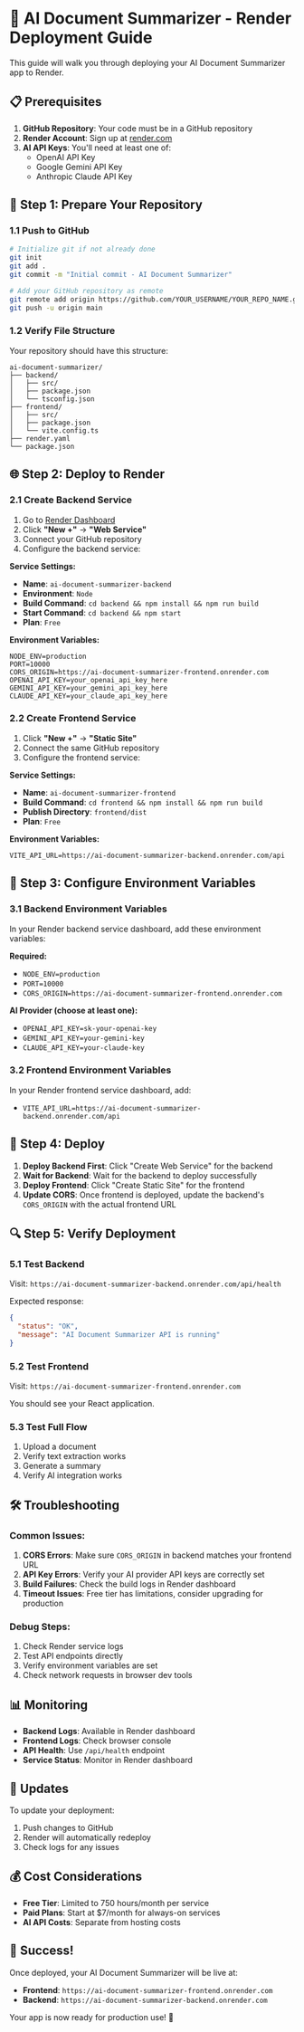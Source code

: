 # 🚀 AI Document Summarizer - Render Deployment Guide

This guide will walk you through deploying your AI Document Summarizer app to Render.

## 📋 Prerequisites

1. **GitHub Repository**: Your code must be in a GitHub repository
2. **Render Account**: Sign up at [render.com](https://render.com)
3. **AI API Keys**: You'll need at least one of:
   - OpenAI API Key
   - Google Gemini API Key
   - Anthropic Claude API Key

## 🔧 Step 1: Prepare Your Repository

### 1.1 Push to GitHub
```bash
# Initialize git if not already done
git init
git add .
git commit -m "Initial commit - AI Document Summarizer"

# Add your GitHub repository as remote
git remote add origin https://github.com/YOUR_USERNAME/YOUR_REPO_NAME.git
git push -u origin main
```

### 1.2 Verify File Structure
Your repository should have this structure:
```
ai-document-summarizer/
├── backend/
│   ├── src/
│   ├── package.json
│   └── tsconfig.json
├── frontend/
│   ├── src/
│   ├── package.json
│   └── vite.config.ts
├── render.yaml
└── package.json
```

## 🌐 Step 2: Deploy to Render

### 2.1 Create Backend Service

1. Go to [Render Dashboard](https://dashboard.render.com)
2. Click **"New +"** → **"Web Service"**
3. Connect your GitHub repository
4. Configure the backend service:

**Service Settings:**
- **Name**: `ai-document-summarizer-backend`
- **Environment**: `Node`
- **Build Command**: `cd backend && npm install && npm run build`
- **Start Command**: `cd backend && npm start`
- **Plan**: `Free`

**Environment Variables:**
```
NODE_ENV=production
PORT=10000
CORS_ORIGIN=https://ai-document-summarizer-frontend.onrender.com
OPENAI_API_KEY=your_openai_api_key_here
GEMINI_API_KEY=your_gemini_api_key_here
CLAUDE_API_KEY=your_claude_api_key_here
```

### 2.2 Create Frontend Service

1. Click **"New +"** → **"Static Site"**
2. Connect the same GitHub repository
3. Configure the frontend service:

**Service Settings:**
- **Name**: `ai-document-summarizer-frontend`
- **Build Command**: `cd frontend && npm install && npm run build`
- **Publish Directory**: `frontend/dist`
- **Plan**: `Free`

**Environment Variables:**
```
VITE_API_URL=https://ai-document-summarizer-backend.onrender.com/api
```

## 🔑 Step 3: Configure Environment Variables

### 3.1 Backend Environment Variables
In your Render backend service dashboard, add these environment variables:

**Required:**
- `NODE_ENV=production`
- `PORT=10000`
- `CORS_ORIGIN=https://ai-document-summarizer-frontend.onrender.com`

**AI Provider (choose at least one):**
- `OPENAI_API_KEY=sk-your-openai-key`
- `GEMINI_API_KEY=your-gemini-key`
- `CLAUDE_API_KEY=your-claude-key`

### 3.2 Frontend Environment Variables
In your Render frontend service dashboard, add:
- `VITE_API_URL=https://ai-document-summarizer-backend.onrender.com/api`

## 🚀 Step 4: Deploy

1. **Deploy Backend First**: Click "Create Web Service" for the backend
2. **Wait for Backend**: Wait for the backend to deploy successfully
3. **Deploy Frontend**: Click "Create Static Site" for the frontend
4. **Update CORS**: Once frontend is deployed, update the backend's `CORS_ORIGIN` with the actual frontend URL

## 🔍 Step 5: Verify Deployment

### 5.1 Test Backend
Visit: `https://ai-document-summarizer-backend.onrender.com/api/health`

Expected response:
```json
{
  "status": "OK",
  "message": "AI Document Summarizer API is running"
}
```

### 5.2 Test Frontend
Visit: `https://ai-document-summarizer-frontend.onrender.com`

You should see your React application.

### 5.3 Test Full Flow
1. Upload a document
2. Verify text extraction works
3. Generate a summary
4. Verify AI integration works

## 🛠️ Troubleshooting

### Common Issues:

1. **CORS Errors**: Make sure `CORS_ORIGIN` in backend matches your frontend URL
2. **API Key Errors**: Verify your AI provider API keys are correctly set
3. **Build Failures**: Check the build logs in Render dashboard
4. **Timeout Issues**: Free tier has limitations, consider upgrading for production

### Debug Steps:

1. Check Render service logs
2. Test API endpoints directly
3. Verify environment variables are set
4. Check network requests in browser dev tools

## 📊 Monitoring

- **Backend Logs**: Available in Render dashboard
- **Frontend Logs**: Check browser console
- **API Health**: Use `/api/health` endpoint
- **Service Status**: Monitor in Render dashboard

## 🔄 Updates

To update your deployment:
1. Push changes to GitHub
2. Render will automatically redeploy
3. Check logs for any issues

## 💰 Cost Considerations

- **Free Tier**: Limited to 750 hours/month per service
- **Paid Plans**: Start at $7/month for always-on services
- **AI API Costs**: Separate from hosting costs

## 🎉 Success!

Once deployed, your AI Document Summarizer will be live at:
- **Frontend**: `https://ai-document-summarizer-frontend.onrender.com`
- **Backend**: `https://ai-document-summarizer-backend.onrender.com`

Your app is now ready for production use! 🚀
